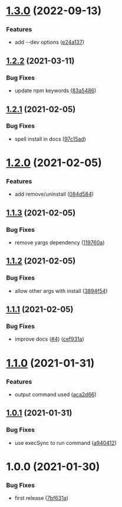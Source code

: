 # [1.3.0](https://github.com/UziTech/nstl/compare/v1.2.2...v1.3.0) (2022-09-13)


### Features

* add --dev options ([e24a137](https://github.com/UziTech/nstl/commit/e24a137fa49874418016fc5be11826b3d02e2c1b))

## [1.2.2](https://github.com/UziTech/nstl/compare/v1.2.1...v1.2.2) (2021-03-11)


### Bug Fixes

* update npm keywords ([83a5486](https://github.com/UziTech/nstl/commit/83a54868e6b693350c5d9e0c2465f72e1f091857))

## [1.2.1](https://github.com/UziTech/nstl/compare/v1.2.0...v1.2.1) (2021-02-05)


### Bug Fixes

* spell install in docs ([97c15ad](https://github.com/UziTech/nstl/commit/97c15adc64ad504583bb74d94eb978d681f89495))

# [1.2.0](https://github.com/UziTech/nstl/compare/v1.1.3...v1.2.0) (2021-02-05)


### Features

* add remove/uninstall ([084d584](https://github.com/UziTech/nstl/commit/084d584aa31370a33fd3a79820c903a145d3fe51))

## [1.1.3](https://github.com/UziTech/nstl/compare/v1.1.2...v1.1.3) (2021-02-05)


### Bug Fixes

* remove yargs dependency ([119760a](https://github.com/UziTech/nstl/commit/119760a1513ca7628791086f48295833f960a5b9))

## [1.1.2](https://github.com/UziTech/nstl/compare/v1.1.1...v1.1.2) (2021-02-05)


### Bug Fixes

* allow other args with install ([3894f54](https://github.com/UziTech/nstl/commit/3894f5495afda3f28130bdbb0d5d5bcd9de0daa2))

## [1.1.1](https://github.com/UziTech/nstl/compare/v1.1.0...v1.1.1) (2021-02-05)


### Bug Fixes

* improve docs ([#4](https://github.com/UziTech/nstl/issues/4)) ([cef931a](https://github.com/UziTech/nstl/commit/cef931a3c6c5ea3fe2e2ad1bf948ff2657ac87ba))

# [1.1.0](https://github.com/UziTech/nstl/compare/v1.0.1...v1.1.0) (2021-01-31)


### Features

* output command used ([aca2d66](https://github.com/UziTech/nstl/commit/aca2d66713b0b1256ac1f63a9bd0bd412ad21903))

## [1.0.1](https://github.com/UziTech/nstl/compare/v1.0.0...v1.0.1) (2021-01-31)


### Bug Fixes

* use execSync to run command ([a940412](https://github.com/UziTech/nstl/commit/a940412735aff60b0c4165e2bf08d6c14c421583))

# 1.0.0 (2021-01-30)


### Bug Fixes

* first release ([7bf631a](https://github.com/UziTech/nstl/commit/7bf631a67275299608da468420097692f68e69b0))
